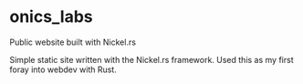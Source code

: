 # onics_labs
Public website built with Nickel.rs

Simple static site written with the Nickel.rs framework. Used this as my first foray into webdev with Rust.
